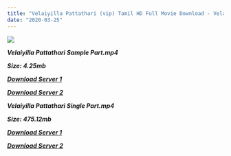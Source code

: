 ```yaml
---
title: "Velaiyilla Pattathari (vip) Tamil HD Full Movie Download - Velaiyilla Pattathari (vip) Tamil HD Movie Download"
date: "2020-03-25"
---
```


![](https://images.moviebuff.com/23fcc90f-cf01-4d2a-9292-1db2c0a20594?w=1000)

**_Velaiyilla Pattathari Sample Part.mp4_**

**_Size: 4.25mb_**

**_[Download Server 1](http://dl2.tamilsrcg.xyz/load/2014/Velaiyilla{300377c8a1a3ba2999b4bbe3381b1ea1a812b0b70d21946c68d529294a5c2999}20Pattathari/Vellai{300377c8a1a3ba2999b4bbe3381b1ea1a812b0b70d21946c68d529294a5c2999}20Illa{300377c8a1a3ba2999b4bbe3381b1ea1a812b0b70d21946c68d529294a5c2999}20Padhathaari{300377c8a1a3ba2999b4bbe3381b1ea1a812b0b70d21946c68d529294a5c2999}20(2014){300377c8a1a3ba2999b4bbe3381b1ea1a812b0b70d21946c68d529294a5c2999}20HDRip{300377c8a1a3ba2999b4bbe3381b1ea1a812b0b70d21946c68d529294a5c2999}20Sample.mp4)_**

**_[Download Server 2](http://dl2.tamilsrcg.xyz/load/2014/Velaiyilla{300377c8a1a3ba2999b4bbe3381b1ea1a812b0b70d21946c68d529294a5c2999}20Pattathari/Vellai{300377c8a1a3ba2999b4bbe3381b1ea1a812b0b70d21946c68d529294a5c2999}20Illa{300377c8a1a3ba2999b4bbe3381b1ea1a812b0b70d21946c68d529294a5c2999}20Padhathaari{300377c8a1a3ba2999b4bbe3381b1ea1a812b0b70d21946c68d529294a5c2999}20(2014){300377c8a1a3ba2999b4bbe3381b1ea1a812b0b70d21946c68d529294a5c2999}20HDRip{300377c8a1a3ba2999b4bbe3381b1ea1a812b0b70d21946c68d529294a5c2999}20Sample.mp4)_**

**_Velaiyilla Pattathari Single Part.mp4_**

**_Size: 475.12mb_**

**_[Download Server 1](http://dl2.tamilsrcg.xyz/load/2014/Velaiyilla{300377c8a1a3ba2999b4bbe3381b1ea1a812b0b70d21946c68d529294a5c2999}20Pattathari/Vellai{300377c8a1a3ba2999b4bbe3381b1ea1a812b0b70d21946c68d529294a5c2999}20Illa{300377c8a1a3ba2999b4bbe3381b1ea1a812b0b70d21946c68d529294a5c2999}20Padhathaari{300377c8a1a3ba2999b4bbe3381b1ea1a812b0b70d21946c68d529294a5c2999}20(2014){300377c8a1a3ba2999b4bbe3381b1ea1a812b0b70d21946c68d529294a5c2999}20HDRip.mp4)_**

**_[Download Server 2](http://dl2.tamilsrcg.xyz/load/2014/Velaiyilla{300377c8a1a3ba2999b4bbe3381b1ea1a812b0b70d21946c68d529294a5c2999}20Pattathari/Vellai{300377c8a1a3ba2999b4bbe3381b1ea1a812b0b70d21946c68d529294a5c2999}20Illa{300377c8a1a3ba2999b4bbe3381b1ea1a812b0b70d21946c68d529294a5c2999}20Padhathaari{300377c8a1a3ba2999b4bbe3381b1ea1a812b0b70d21946c68d529294a5c2999}20(2014){300377c8a1a3ba2999b4bbe3381b1ea1a812b0b70d21946c68d529294a5c2999}20HDRip.mp4)_**

